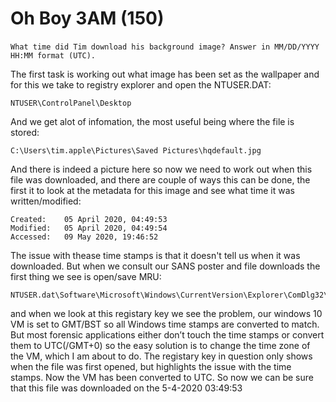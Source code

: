 # Oh Boy 3AM (150)
‎`What time did Tim download his background image? Answer in MM/DD/YYYY HH:MM format (UTC).`

The first task is working out what image has been set as the wallpaper and for this we take to registry explorer and open the NTUSER.DAT:
```
NTUSER\ControlPanel\Desktop
```
And we get alot of infomation, the most useful being where the file is stored:
```
C:\Users\tim.apple\Pictures\Saved Pictures\hqdefault.jpg
```
And there is indeed a picture here so now we need to work out when this file was downloaded, and there are couple of ways this can be done, the first it to look at the metadata for this image and see what time it was written/modified:
```
Created:	05 April 2020, 04:49:53
Modified:	05 April 2020, 04:49:54
Accessed:	09 May 2020, 19:46:52
```
The issue with thease time stamps is that it doesn't tell us when it was downloaded. 
But when we consult our SANS poster and file downloads the first thing we see is open/save MRU:
```
NTUSER.dat\Software\Microsoft\Windows\CurrentVersion\Explorer\ComDlg32\OpenSavePIDIMUR
```
and when we look at this registary key we see the problem, our windows 10 VM is set to GMT/BST so all Windows time stamps are converted to match. But most forensic applications either don’t touch the time stamps or convert them to UTC(/GMT+0) so the easy solution is to change the time zone of the VM, which I am about to do. The registary key in question only shows when the file was first opened, but highlights the issue with the time stamps. Now the VM has been converted to UTC. 
So now we can be sure that this file was downloaded on the 5-4-2020 03:49:53